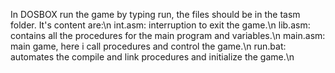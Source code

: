 In DOSBOX run the game by typing run, the files should be in the tasm folder. It's content are:\n 
int.asm: interruption to exit the game.\n
lib.asm: contains all the procedures for the main program and variables.\n
main.asm: main game, here i call procedures and control the game.\n
run.bat: automates the compile and link procedures and initialize the game.\n
